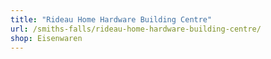 ```yaml
---
title: "Rideau Home Hardware Building Centre"
url: /smiths-falls/rideau-home-hardware-building-centre/
shop: Eisenwaren
---
```

